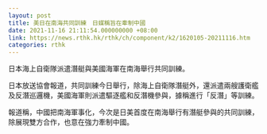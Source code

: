 ```yaml
---
layout: post
title: 美日在南海共同訓練　日媒稱旨在牽制中國
date: 2021-11-16 21:11:54.000000000 +08:00
link: https://news.rthk.hk/rthk/ch/component/k2/1620105-20211116.htm
categories: rthk
---
```


日本海上自衛隊派遣潛艇與美國海軍在南海舉行共同訓練。

日本放送協會報道，共同訓練今日舉行，除海上自衛隊潛艇外，還派遣兩艘護衛艦及反潛巡邏機，美國海軍則派遣驅逐艦和反潛機參與，據稱進行「反潛」等訓練。

報道稱，中國把南海軍事化，今次是日美首度在南海舉行有潛艇參與的共同訓練，除展現雙方合作，也意在強力牽制中國。
